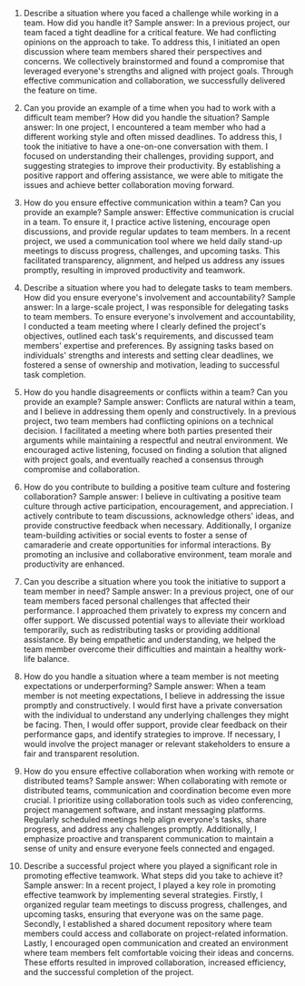 1.  Describe a situation where you faced a challenge while working in a team. How did you handle it? Sample answer: In a previous project, our team faced a tight deadline for a critical feature. We had conflicting opinions on the approach to take. To address this, I initiated an open discussion where team members shared their perspectives and concerns. We collectively brainstormed and found a compromise that leveraged everyone's strengths and aligned with project goals. Through effective communication and collaboration, we successfully delivered the feature on time.

3.  Can you provide an example of a time when you had to work with a difficult team member? How did you handle the situation?  Sample answer: In one project, I encountered a team member who had a different working style and often missed deadlines. To address this, I took the initiative to have a one-on-one conversation with them. I focused on understanding their challenges, providing support, and suggesting strategies to improve their productivity. By establishing a positive rapport and offering assistance, we were able to mitigate the issues and achieve better collaboration moving forward.

4.  How do you ensure effective communication within a team? Can you provide an example? Sample answer: Effective communication is crucial in a team. To ensure it, I practice active listening, encourage open discussions, and provide regular updates to team members. In a recent project, we used a communication tool where we held daily stand-up meetings to discuss progress, challenges, and upcoming tasks. This facilitated transparency, alignment, and helped us address any issues promptly, resulting in improved productivity and teamwork.

5.  Describe a situation where you had to delegate tasks to team members. How did you ensure everyone's involvement and accountability? Sample answer: In a large-scale project, I was responsible for delegating tasks to team members. To ensure everyone's involvement and accountability, I conducted a team meeting where I clearly defined the project's objectives, outlined each task's requirements, and discussed team members' expertise and preferences. By assigning tasks based on individuals' strengths and interests and setting clear deadlines, we fostered a sense of ownership and motivation, leading to successful task completion.

5.  How do you handle disagreements or conflicts within a team? Can you provide an example? Sample answer: Conflicts are natural within a team, and I believe in addressing them openly and constructively. In a previous project, two team members had conflicting opinions on a technical decision. I facilitated a meeting where both parties presented their arguments while maintaining a respectful and neutral environment. We encouraged active listening, focused on finding a solution that aligned with project goals, and eventually reached a consensus through compromise and collaboration.

6.  How do you contribute to building a positive team culture and fostering collaboration? Sample answer: I believe in cultivating a positive team culture through active participation, encouragement, and appreciation. I actively contribute to team discussions, acknowledge others' ideas, and provide constructive feedback when necessary. Additionally, I organize team-building activities or social events to foster a sense of camaraderie and create opportunities for informal interactions. By promoting an inclusive and collaborative environment, team morale and productivity are enhanced.

7.  Can you describe a situation where you took the initiative to support a team member in need? Sample answer: In a previous project, one of our team members faced personal challenges that affected their performance. I approached them privately to express my concern and offer support. We discussed potential ways to alleviate their workload temporarily, such as redistributing tasks or providing additional assistance. By being empathetic and understanding, we helped the team member overcome their difficulties and maintain a healthy work-life balance.

8.  How do you handle a situation where a team member is not meeting expectations or underperforming? Sample answer: When a team member is not meeting expectations, I believe in addressing the issue promptly and constructively. I would first have a private conversation with the individual to understand any underlying challenges they might be facing. Then, I would offer support, provide clear feedback on their performance gaps, and identify strategies to improve. If necessary, I would involve the project manager or relevant stakeholders to ensure a fair and transparent resolution.

9.  How do you ensure effective collaboration when working with remote or distributed teams? Sample answer: When collaborating with remote or distributed teams, communication and coordination become even more crucial. I prioritize using collaboration tools such as video conferencing, project management software, and instant messaging platforms. Regularly scheduled meetings help align everyone's tasks, share progress, and address any challenges promptly. Additionally, I emphasize proactive and transparent communication to maintain a sense of unity and ensure everyone feels connected and engaged.

10.  Describe a successful project where you played a significant role in promoting effective teamwork. What steps did you take to achieve it? Sample answer: In a recent project, I played a key role in promoting effective teamwork by implementing several strategies. Firstly, I organized regular team meetings to discuss progress, challenges, and upcoming tasks, ensuring that everyone was on the same page. Secondly, I established a shared document repository where team members could access and collaborate on project-related information. Lastly, I encouraged open communication and created an environment where team members felt comfortable voicing their ideas and concerns. These efforts resulted in improved collaboration, increased efficiency, and the successful completion of the project.
